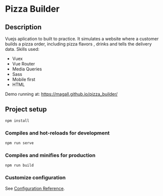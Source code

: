 # Pizza Builder

## Description
Vuejs aplication to built to practice. It simulates a website where a customer builds a pizza order, including pizza flavors , drinks and tells the delivery data. 
Skills used: 
 - Vuex
 - Vue Router
 - Media Queries
 - Sass
 - Mobile first
 - HTML
 
 Demo running at: https://magall.github.io/pizza_builder/

## Project setup
```
npm install
```

### Compiles and hot-reloads for development
```
npm run serve
```

### Compiles and minifies for production
```
npm run build
```

### Customize configuration
See [Configuration Reference](https://cli.vuejs.org/config/).
